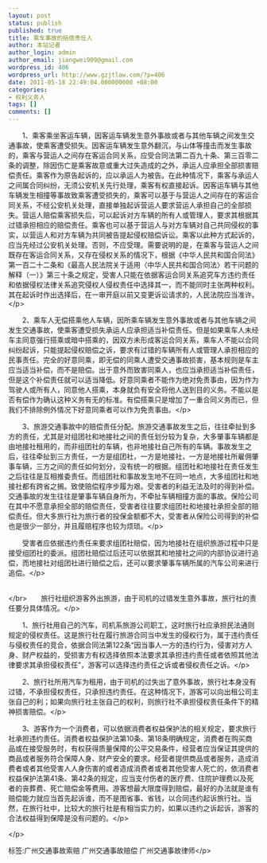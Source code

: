 ```yaml
---
layout: post
status: publish
published: true
title: 乘车事故的赔偿责任人
author: 本站记者
author_login: admin
author_email: jiangwei909@gmail.com
wordpress_id: 406
wordpress_url: http://www.gzjtlaw.com/?p=406
date: 2011-05-18 22:49:04.000000000 +08:00
categories:
- 权利义务人
tags: []
comments: []
---
```

<p>　　1、乘客乘坐客运车辆，因客运车辆发生意外事故或者与其他车辆之间发生交通事故，使乘客遭受损失。因客运车辆发生意外翻沉，与山体等撞击而发生事故的，乘客与营运人之间存在客运合同关系，应受合同法第二百九十条、第三百零二条的调整，除因伤亡是乘客故意或重大过失造成的之外，承运人应承担全部损害赔偿责任。乘客作为原告起诉的，应以承运人为被告。在此种情况下，乘客与承运人之间属合同纠纷，无须公安机关先行处理，乘客有权直接起诉。因客运车辆与其他车辆发生相撞等事故致乘客遭受损失的，乘客可以基于与营运人之间存在的客运合同关系，不经公安机关处理，直接单独起诉营运人要求营运人承担自己的全部损失。营运人赔偿乘客损失后，可以起诉对方车辆的所有人或管理人，要求其根据其过错承担相应的赔偿责任。乘客也可以基于营运人与对方车辆对自己共同侵权的事实，以营运人和对方车辆为共同被告提起侵权赔偿诉讼。乘客以此种方式起诉的，应当先经过公安机关处理。否则，不应受理。需要说明的是，在乘客与营运人之间既存在客运合同关系，又存在侵权关系的情况下，根据《中华人民共和国合同法》第一百二十二条和《最高人民法院关于适用〈中华人民共和国合同法〉若干问题的解释（一）》第三十条之规定，受害人只能在依据客运合同关系追究车方违约责任和依据侵权法律关系追究侵权人侵权责任中选择其一，而不能同时主张两种权利。其在起诉时作出选择后，在一审开庭以前又变更诉讼请求的，人民法院应当准许。<&#47;p><p>　　2、乘车人无偿搭乘他人车辆，因所乘车辆发生意外事故或者与其他车辆之间发生交通事故，使乘客遭受损失承运人应承担适当补偿责任。但是如果乘车人未经车主同意强行搭乘或暗中搭乘的，因双方未形成客运合同关系，乘车人不能以合同纠纷起诉，只能提起侵权赔偿之诉，要求有过错的车辆所有人或管理人承担相应的民事责任。完全的好意同乘，即无偿的同乘人遭受交通事故损害，基本规则是车主应当适当补偿，而不是赔偿。出于意外而致害同乘人，也应当承担适当补偿责任，但是这个补偿责任就可以适当降低。好意同乘者不能作为绝对免责事由，因为作为驾驶人或所有人，同意他人搭乘，本身就负有安全将他人送到目的义务。不能以是否有偿作为确认这种义务有无的标准。有偿搭乘只是增加了一重合同义务而已，但我们不排除例外情况下好意同乘者可以作为免责事由。<&#47;p><p>　　3、旅游交通事故中的赔偿责任分配。旅游交通事故发生之后，往往牵扯到多方的责任，尤其是对组团社和地接社之间的责任划分较为复杂，大多肇事车辆都是由地接社租用的，而非组团社的车辆，也非地接社自己所有的车辆。事故发生之后，往往牵扯到三方责任，一方是组团社，一方是地接社，一方是地接社所雇佣肇事车辆，三方之间的责任如何划分，没有统一的根据。组团社和地接社在责任发生之后往往是互相推委责任。而组团社和事故发生地不在同一地点，大多组团社和地接社都有跨省之搁。致使赔偿程序步履为艰。受害者的利益无法及时的得到补偿。交通事故的发生往往是肇事车辆自身所为，不牵扯车辆相撞方面的事故。保险公司在其中不愿意承担全部的赔偿责任，受害者往往要求组团社和地接社承担全部的赔偿责任。但大多旅行社为旅行者的投保金额都不大，受害者从保险公司得到的补偿也是很少一部分，并且履赔程序也较为烦琐。<&#47;p><p>　　受害者应依据违约责任来要求组团社赔偿，因为地接社在组织旅游过程中只是接受组团社的委派。组团社赔偿过后还可以依据其和地接社之间的内部协议进行追偿，而地接社对组团社进行赔偿之后，还可以要求肇事车辆所属的汽车公司来进行追偿。<&#47;p><p><br><&#47;br>　　旅行社组织游客外出旅游，由于司机的过错发生意外事故，旅行社的责任要分具体情况。<&#47;p><p>　　1、旅行社用自己的汽车，司机系旅游公司职工，这时旅行社应承担民法通则规定的侵权责任。这是旅行社在履行旅游合同当中发生的侵权行为，属于违约责任与侵权责任的竞合，依据合同法第122条&ldquo;因当事人一方的违约行为，侵害对方人身、财产权益的，受损害方有权选择依照本法要求其承担违约责任或者依照其他法律要求其承担侵权责任&rdquo;，游客可以选择违约责任之诉或者侵权责任之诉。<&#47;p><p>　　2、旅行社所用汽车为租用，由于司机的过失出了意外事故，旅行社本身没有过错，不承担侵权责任，只承担违约责任。在这种情况下，游客可以向出租公司主张自己的利；如果向旅行社主张自己的权利，则旅行社不承担侵权责任条件下的精神损害赔偿。<&#47;p><p>　　3、游客作为一个消费者，可以依据消费者权益保护法的相关规定，要求旅行社承担违约责任。消费者权益保护法第10条、第18条明确规定，消费者在购买商品或在接受服务时，有权获得质量保障的公平交易条件，经营者应当保证其提供的商品或者服务符合保障人身、财产安全的要求。经营者提供商品或者服务，造成消费者或者其他受害人人身伤害的或者造成消费者或者其他受害人死亡的，依消费者权益保护法第41条、第42条的规定，应当支付伤者的医疗费、住院护理费以及死者的丧葬费、死亡赔偿金等费用。游客想最大限度得到赔偿，最好的办法就是谁有赔偿能力就应当首先起诉谁，而不是图省事、省钱，以合同违约起诉旅行社。当然，在旅行社中，比较大的旅行社是有相当实力的，如果以违约之诉起诉，游客的合法权益得到保障是没有问题的。<&#47;p><p><&#47;p><br&#47;><p>标签:广州交通事故索赔 广州交通事故赔偿 广州交通事故律师<&#47;p>
